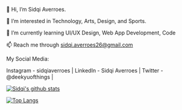 👋 Hi, I’m Sidqi Averroes.

👀 I’m interested in Technology, Arts, Design, and Sports.

🌱 I’m currently learning UI/UX Design, Web App Development, Code

📫 Reach me through sidqi.averroes26@gmail.com


My Social Media:

Instagram - sidqiaverroes | 
LinkedIn - Sidqi Averroes | 
Twitter - @deekyuofthings | 

[![Sidqi's github stats](https://github-readme-stats.vercel.app/api?username=sidqiaverroes&show_icons=true&theme=shades-of-purple)](https://github-readme-stats.vercel.app/api?username=sidqiaverroes)

[![Top Langs](https://github-readme-stats.vercel.app/api/top-langs/?username=sidqiaverroes&layout=compact&theme=shades-of-purple)](https://github-readme-stats.vercel.app/api/top-langs/?username=sidqiaverroes)

<!---
sidqiaverroes/sidqiaverroes is a ✨ special ✨ repository because its `README.md` (this file) appears on your GitHub profile.
You can click the Preview link to take a look at your changes.
--->
